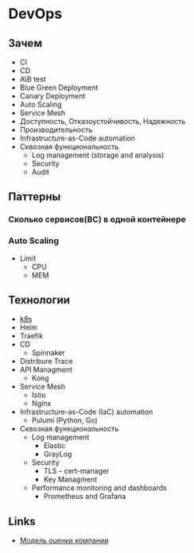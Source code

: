 # DevOps

## Зачем

- CI
- CD
- A\B test
- Blue Green Deployment
- Canary Deployment
- Auto Scaling
- Service Mesh
- Доступность, Отказоустойчивость, Надежность
- Производительность
- Infrastructure-as-Code automation
- Сквозная функциональность
  - Log management (storage and analysis) 
  - Security
  - Audit


## Паттерны

### Сколько сервисов(BC) в одной контейнере

### Auto Scaling

- Limit 
  - CPU
  - MEM 

## Технологии

- [k8s](technology/k8s.md)
- Helm
- Traefik 
- CD
  - Spinnaker 
- Distribure Trace
- API Managment
  - Kong
- Service Mesh
  - Istio
  - Nginx
- Infrastructure-as-Code (IaC) automation 
  - Pulumi (Python, Go) 
- Сквозная функциональность
  - Log management 
    - Elastic
    - GrayLog
  - Security
    - TLS – cert-manager
    - Key Managment
  - Performance monitoring and dashboards 
    - Prometheus and Grafana

## Links
- [Модель оценки компании](http://agilemindset.ru/%d0%bc%d0%be%d0%b4%d0%b5%d0%bb%d1%8c-%d0%be%d1%86%d0%b5%d0%bd%d0%ba%d0%b8-%d0%ba%d0%be%d0%bc%d0%bf%d0%b5%d1%82%d0%b5%d0%bd%d1%86%d0%b8%d0%b9-devops-%d0%b2-miro/)
